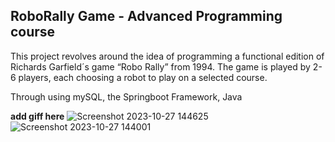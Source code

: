 ## RoboRally Game - Advanced Programming course

This project revolves around the idea of programming a functional edition of Richards Garfield´s game “Robo Rally” from 1994. The game is played by 2-6 players, each choosing a robot to play on a selected course. 

Through using mySQL, the Springboot Framework, Java

**add giff here**
![Screenshot 2023-10-27 144625](https://github.com/ChviChvi/projectproject/assets/91070897/9bb5657a-f41f-4d81-9d74-784de6e99e9f)
![Screenshot 2023-10-27 144001](https://github.com/ChviChvi/projectproject/assets/91070897/f119d7d3-5af7-4460-abc6-11eac710748c)
